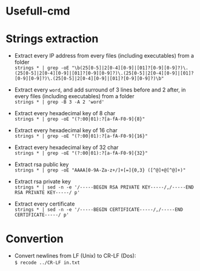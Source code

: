Usefull-cmd
===========
Strings extraction
==================
* Extract every IP address from every files (including executables) from a folder  
`strings * | grep -oE "\b(25[0-5]|2[0-4][0-9]|[01]?[0-9][0-9]?)\.(25[0-5]|2[0-4][0-9]|[01]?[0-9][0-9]?)\.(25[0-5]|2[0-4][0-9]|[01]?[0-9][0-9]?)\.(25[0-5]|2[0-4][0-9]|[01]?[0-9][0-9]?)\b"`

* Extract every `word`, and add surround of 3 lines before and 2 after, in every files (including executables) from a folder  
`strings * | grep -B 3 -A 2 'word'`

* Extract every hexadecimal key of 8 char  
`strings * | grep -oE "(?:00|01):?[a-fA-F0-9]{8}"`

* Extract every hexadecimal key of 16 char  
`strings * | grep -oE "(?:00|01):?[a-fA-F0-9]{16}"`

* Extract every hexadecimal key of 32 char  
`strings * | grep -oE "(?:00|01):?[a-fA-F0-9]{32}"`

* Extract rsa public key  
`strings * | grep -oE "AAAA[0-9A-Za-z+/]+[=]{0,3} ([^@]+@[^@]+)"`

* Extract rsa private key  
`strings * | sed -n -e '/-----BEGIN RSA PRIVATE KEY-----/,/-----END RSA PRIVATE KEY-----/ p'`

* Extract every certificate  
`strings * | sed -n -e '/-----BEGIN CERTIFICATE-----/,/-----END CERTIFICATE-----/ p'`

Convertion
==========
* Convert newlines from LF (Unix) to CR-LF (Dos):  
`$ recode ../CR-LF in.txt`
